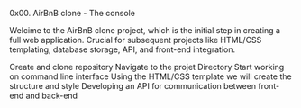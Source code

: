 0x00. AirBnB clone - The console

Welcime to the AirBnB clone project, which is the initial step in creating a full web application.
Crucial for subsequent projects like HTML/CSS templating, database storage, API, and front-end integration.

Create and clone repository
Navigate to the projet Directory
Start working on command line interface
Using the HTML/CSS template we will create the structure and style
Developing an API for communication between front-end and back-end
